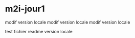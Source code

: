 # m2i-jour1

modif version locale
modif version locale
modif version locale

test fichier readme version locale


